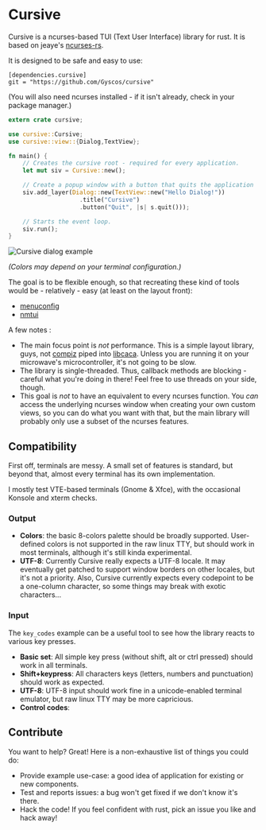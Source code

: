Cursive
=======

Cursive is a ncurses-based TUI (Text User Interface) library for rust. It is based on jeaye's [ncurses-rs](https://github.com/jeaye/ncurses-rs).

It is designed to be safe and easy to use:

```
[dependencies.cursive]
git = "https://github.com/Gyscos/cursive"
```

(You will also need ncurses installed - if it isn't already, check in your package manager.)

```rust
extern crate cursive;

use cursive::Cursive;
use cursive::view::{Dialog,TextView};

fn main() {
	// Creates the cursive root - required for every application.
    let mut siv = Cursive::new();

    // Create a popup window with a button that quits the application
    siv.add_layer(Dialog::new(TextView::new("Hello Dialog!"))
                    .title("Cursive")
                    .button("Quit", |s| s.quit()));

    // Starts the event loop.
    siv.run();
}
```

![Cursive dialog example](https://raw.githubusercontent.com/Gyscos/Cursive/master/doc/cursive_example.png)

_(Colors may depend on your terminal configuration.)_


The goal is to be flexible enough, so that recreating these kind of tools would be - relatively - easy (at least on the layout front):

* [menuconfig](http://en.wikipedia.org/wiki/Menuconfig#/media/File:Linux_x86_3.10.0-rc2_Kernel_Configuration.png)
* [nmtui](https://access.redhat.com/documentation/en-US/Red_Hat_Enterprise_Linux/7/html/Networking_Guide/sec-Configure_a_Network_Team_Using_the_Text_User_Interface_nmtui.html)

A few notes :

* The main focus point is _not_ performance. This is a simple layout library, guys, not [compiz](https://www.google.com/search?q=compiz&tbm=isch) piped into [libcaca](https://www.google.com/search?q=libcaca&tbm=isch). Unless you are running it on your microwave's microcontroller, it's not going to be slow.
* The library is single-threaded. Thus, callback methods are blocking - careful what you're doing in there! Feel free to use threads on your side, though.
* This goal is _not_ to have an equivalent to every ncurses function. You _can_ access the underlying ncurses window when creating your own custom views, so you can do what you want with that, but the main library will probably only use a subset of the ncurses features.

Compatibility
-------------

First off, terminals are messy. A small set of features is standard, but beyond that, almost every terminal has its own implementation.

I mostly test VTE-based terminals (Gnome & Xfce), with the occasional Konsole and xterm checks.

### Output

* **Colors**: the basic 8-colors palette should be broadly supported. User-defined colors is not supported in the raw linux TTY, but should work in most terminals, although it's still kinda experimental.
* **UTF-8**: Currently Cursive really expects a UTF-8 locale. It may eventually get patched to support window borders on other locales, but it's not a priority.
Also, Cursive currently expects every codepoint to be a one-column character, so some things may break with exotic characters...

### Input

The `key_codes` example can be a useful tool to see how the library reacts to various key presses.
* **Basic set**: All simple key press (without shift, alt or ctrl pressed) should work in all terminals.
* **Shift+keypress**: All characters keys (letters, numbers and punctuation) should work as expected.
* **UTF-8**: UTF-8 input should work fine in a unicode-enabled terminal emulator, but raw linux TTY may be more capricious.
* **Control codes**: 

Contribute
----------

You want to help? Great! Here is a non-exhaustive list of things you could do:

* Provide example use-case: a good idea of application for existing or new components.
* Test and reports issues: a bug won't get fixed if we don't know it's there.
* Hack the code! If you feel confident with rust, pick an issue you like and hack away!
